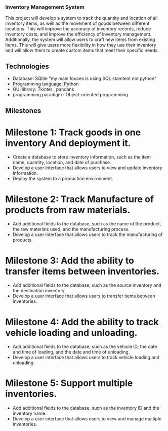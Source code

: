 ### Inventory Management System
This project will develop a system to track the quantity and location of all inventory items, as well as the movement of goods between different locations.
This will improve the accuracy of inventory records, reduce inventory costs, and improve the efficiency of inventory management. Additionally, the system 
will allow users to craft new items from existing items. This will give users more flexibility in how they use their inventory and will allow them to create
custom items that meet their specific needs.

## Technologies
* Database: SQlite "my main fouces is using SQL stamtent not python"
* Programming language: Python
* GUI library: Tkinter , pandans 
* programming paradigm : Object-oriented programming 

## Milestones

# Milestone 1: Track goods in one inventory And deployment it.

- Create a database to store inventory information, such as the item name, quantity, location, and date of purchase.
- Develop a user interface that allows users to view and update inventory information.
- Deploy the system to a production environment.
# Milestone 2: Track Manufacture of products from raw materials.

- Add additional fields to the database, such as the name of the product, the raw materials used, and the manufacturing process.
- Develop a user interface that allows users to track the manufacturing of products.
# Milestone 3: Add the ability to transfer items between inventories.

- Add additional fields to the database, such as the source inventory and the destination inventory.
- Develop a user interface that allows users to transfer items between inventories.
# Milestone 4: Add the ability to track vehicle loading and unloading.

- Add additional fields to the database, such as the vehicle ID, the date and time of loading, and the date and time of unloading.
- Develop a user interface that allows users to track vehicle loading and unloading.
# Milestone 5: Support multiple inventories.

- Add additional fields to the database, such as the inventory ID and the inventory name.
- Develop a user interface that allows users to view and manage multiple inventories.

